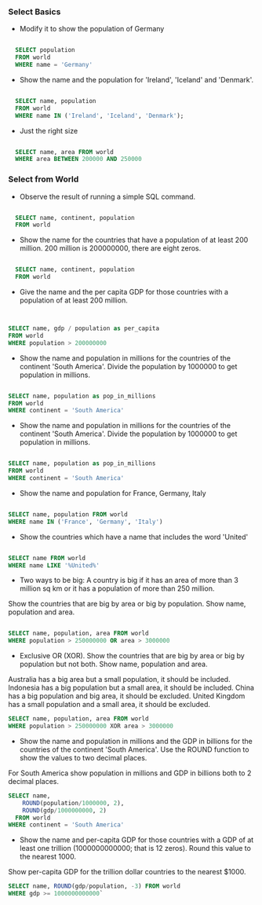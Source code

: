 ### Select Basics 

* Modify it to show the population of Germany

```sql

  SELECT population 
  FROM world
  WHERE name = 'Germany'

```

* Show the name and the population for 'Ireland', 'Iceland' and 'Denmark'.


```sql

  SELECT name, population 
  FROM world
  WHERE name IN ('Ireland', 'Iceland', 'Denmark');

```

* Just the right size


```sql

  SELECT name, area FROM world
  WHERE area BETWEEN 200000 AND 250000

```

### Select from World

+ Observe the result of running a simple SQL command.

```sql

  SELECT name, continent, population 
  FROM world

```

+ Show the name for the countries that have a population of at least 200 million. 200 million is 200000000, there are eight zeros.

```sql

  SELECT name, continent, population 
  FROM world

```

+ Give the name and the per capita GDP for those countries with a population of at least 200 million.

```sql


SELECT name, gdp / population as per_capita
FROM world
WHERE population > 200000000


```

+ Show the name and population in millions for the countries of the continent 'South America'. Divide the population by 1000000 to get population in millions.

```sql

SELECT name, population as pop_in_millions
FROM world
WHERE continent = 'South America'

```

+ Show the name and population in millions for the countries of the continent 'South America'. Divide the population by 1000000 to get population in millions.


```sql

SELECT name, population as pop_in_millions
FROM world
WHERE continent = 'South America'

```

+ Show the name and population for France, Germany, Italy

```sql

SELECT name, population FROM world
WHERE name IN ('France', 'Germany', 'Italy')

```

+ Show the countries which have a name that includes the word 'United'

```sql

SELECT name FROM world
WHERE name LIKE '%United%'

```

+ Two ways to be big: A country is big if it has an area of more than 3 million sq km or it has a population of more than 250 million.

Show the countries that are big by area or big by population. Show name, population and area.

```sql

SELECT name, population, area FROM world
WHERE population > 250000000 OR area > 3000000

```

+ Exclusive OR (XOR). Show the countries that are big by area or big by population but not both. Show name, population and area.

Australia has a big area but a small population, it should be included.
Indonesia has a big population but a small area, it should be included.
China has a big population and big area, it should be excluded.
United Kingdom has a small population and a small area, it should be excluded.

```sql
SELECT name, population, area FROM world
WHERE population > 250000000 XOR area > 3000000

```

+ Show the name and population in millions and the GDP in billions for the countries of the continent 'South America'. Use the ROUND function to show the values to two decimal places.

For South America show population in millions and GDP in billions both to 2 decimal places.

```sql
SELECT name,
    ROUND(population/1000000, 2), 
    ROUND(gdp/1000000000, 2)
  FROM world
WHERE continent = 'South America'
```

+ Show the name and per-capita GDP for those countries with a GDP of at least one trillion (1000000000000; that is 12 zeros). Round this value to the nearest 1000.

Show per-capita GDP for the trillion dollar countries to the nearest $1000.

```sql
SELECT name, ROUND(gdp/population, -3) FROM world
WHERE gdp >= 1000000000000`
```